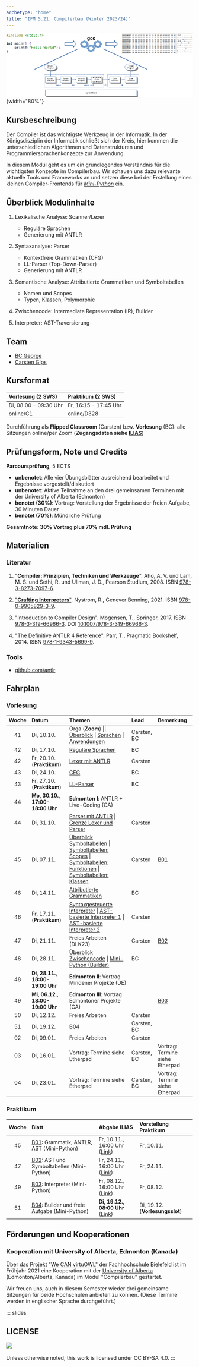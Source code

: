 ```yaml
---
archetype: "home"
title: "IFM 5.21: Compilerbau (Winter 2023/24)"
---
```



![](admin/images/architektur_cb.png){width="80%"}


## Kursbeschreibung

Der Compiler ist das wichtigste Werkzeug in der Informatik. In der Königsdisziplin der
Informatik schließt sich der Kreis, hier kommen die unterschiedlichen Algorithmen und
Datenstrukturen und Programmiersprachenkonzepte zur Anwendung.

In diesem Modul geht es um ein grundlegendes Verständnis für die wichtigsten Konzepte
im Compilerbau. Wir schauen uns dazu relevante aktuelle Tools und Frameworks an und
setzen diese bei der Erstellung eines kleinen Compiler-Frontends für [_Mini-Python_] ein.

[_Mini-Python_]: https://github.com/Compiler-CampusMinden/Mini-Python-Builder


## Überblick Modulinhalte

1.  Lexikalische Analyse: Scanner/Lexer
    *   Reguläre Sprachen
    *   Generierung mit ANTLR

2.  Syntaxanalyse: Parser
    *   Kontextfreie Grammatiken (CFG)
    *   LL-Parser (Top-Down-Parser)
    *   Generierung mit ANTLR

3.  Semantische Analyse: Attributierte Grammatiken und Symboltabellen
    *   Namen und Scopes
    *   Typen, Klassen, Polymorphie

4.  Zwischencode: Intermediate Representation (IR), Builder

5.  Interpreter: AST-Traversierung


## Team

*   [BC George](https://www.hsbi.de/minden/ueber-uns/personenverzeichnis/birgit-christina-george)
*   [Carsten Gips](https://www.hsbi.de/minden/ueber-uns/personenverzeichnis/carsten-gips)


## Kursformat

| Vorlesung (2 SWS)     | Praktikum (2 SWS)     |
|:----------------------|:----------------------|
| Di, 08:00 - 09:30 Uhr | Fr, 16:15 - 17:45 Uhr |
| online/C1             | online/D328           |

Durchführung als **Flipped Classroom** (Carsten) bzw. **Vorlesung** (BC):
alle Sitzungen online/per Zoom (**Zugangsdaten siehe [ILIAS]**)

[ILIAS]: https://www.hsbi.de/elearning/goto.php?target=crs_1091711&client_id=FH-Bielefeld

## Prüfungsform, Note und Credits

**Parcoursprüfung**, 5 ECTS

*   **unbenotet**: Alle vier Übungsblätter ausreichend bearbeitet und Ergebnisse vorgestellt/diskutiert
*   **unbenotet**: Aktive Teilnahme an den drei gemeinsamen Terminen mit der University of Alberta (Edmonton)
*   **benotet (30%)**: Vortrag: Vorstellung der Ergebnisse der freien Aufgabe, 30 Minuten Dauer
*   **benotet (70%)**: Mündliche Prüfung

**Gesamtnote: 30% Vortrag plus 70% mdl. Prüfung**


## Materialien

### Literatur

1.  "**Compiler: Prinzipien, Techniken und Werkzeuge**".
    Aho, A. V. und Lam, M. S. und Sethi, R. und Ullman, J. D., Pearson Studium, 2008.
    ISBN [978-3-8273-7097-6](https://fhb-bielefeld.digibib.net/openurl?isbn=978-3-8273-7097-6).

2.  ["**Crafting Interpreters**"](https://github.com/munificent/craftinginterpreters).
    Nystrom, R., Genever Benning, 2021.
    ISBN [978-0-9905829-3-9](https://fhb-bielefeld.digibib.net/openurl?isbn=978-0-9905829-3-9).

3.  "Introduction to Compiler Design".
    Mogensen, T., Springer, 2017.
    ISBN [978-3-319-66966-3](https://fhb-bielefeld.digibib.net/openurl?isbn=978-3-319-66966-3).
    DOI [10.1007/978-3-319-66966-3](https://doi.org/10.1007/978-3-319-66966-3).

4.  "The Definitive ANTLR 4 Reference".
    Parr, T., Pragmatic Bookshelf, 2014. ISBN [978-1-9343-5699-9](https://fhb-bielefeld.digibib.net/openurl?isbn=978-1-9343-5699-9).

### Tools

*   [github.com/antlr](https://github.com/antlr/antlr4)


## Fahrplan

### Vorlesung

| Woche | Datum                           | Themen                                                                                                              | Lead        | Bemerkung                       |
|:-----:|:--------------------------------|:--------------------------------------------------------------------------------------------------------------------|:------------|:--------------------------------|
|  41   | Di, 10.10.                      | Orga (**Zoom**) \|\| [Überblick] \| [Sprachen] \| [Anwendungen]                                                     | Carsten, BC |                                 |
|  42   | Di, 17.10.                      | [Reguläre Sprachen]                                                                                                 | BC          |                                 |
|  42   | Fr, 20.10. (**Praktikum**)      | [Lexer mit ANTLR]                                                                                                   | Carsten     |                                 |
|  43   | Di, 24.10.                      | [CFG]                                                                                                               | BC          |                                 |
|  43   | Fr, 27.10. (**Praktikum**)      | [LL-Parser]                                                                                                         | BC          |                                 |
|  44   | **Mo, 30.10., 17:00-18:00 Uhr** | **Edmonton I**: ANTLR + Live-Coding (CA)                                                                            |             |                                 |
|  44   | Di, 31.10.                      | [Parser mit ANTLR] \| [Grenze Lexer und Parser]                                                                     | Carsten     |                                 |
|  45   | Di, 07.11.                      | [Überblick Symboltabellen] \| [Symboltabellen: Scopes] \| [Symboltabellen: Funktionen] \| [Symboltabellen: Klassen] | Carsten     | [B01]                           |
|  46   | Di, 14.11.                      | [Attributierte Grammatiken]                                                                                         | BC          |                                 |
|  46   | Fr, 17.11. (**Praktikum**)      | [Syntaxgesteuerte Interpreter] \| [AST-basierte Interpreter 1] \| [AST-basierte Interpreter 2]                      | Carsten     |                                 |
|  47   | Di, 21.11.                      | Freies Arbeiten (DLK23)                                                                                             | Carsten     | [B02]                           |
|  48   | Di, 28.11.                      | [Überblick Zwischencode] \| [Mini-Python (Builder)]                                                                 | BC          |                                 |
|  48   | **Di, 28.11., 18:00-19:00 Uhr** | **Edmonton II**: Vortrag Mindener Projekte (DE)                                                                     |             |                                 |
|  49   | **Mi, 06.12., 18:00-19:00 Uhr** | **Edmonton III**: Vortrag Edmontoner Projekte (CA)                                                                  |             | [B03]                           |
|  50   | Di, 12.12.                      | Freies Arbeiten                                                                                                     | Carsten     |                                 |
|  51   | Di, 19.12.                      | [B04]                                                                                                               | Carsten, BC |                                 |
|  02   | Di, 09.01.                      | Freies Arbeiten                                                                                                     | Carsten     |                                 |
|  03   | Di, 16.01.                      | Vortrag: Termine siehe Etherpad                                                                                     | Carsten, BC | Vortrag: Termine siehe Etherpad |
|  04   | Di, 23.01.                      | Vortrag: Termine siehe Etherpad                                                                                     | Carsten, BC | Vortrag: Termine siehe Etherpad |

[Überblick]: lecture/intro/overview.md
[Sprachen]: lecture/intro/languages.md
[Anwendungen]: lecture/intro/applications.md

[Reguläre Sprachen]: lecture/frontend/lexing/regular.md
[Lexer mit ANTLR]: lecture/frontend/lexing/antlr-lexing.md

[CFG]: lecture/frontend/parsing/cfg.md
[LL-Parser]: lecture/frontend/parsing/ll-parser.md
[Parser mit ANTLR]: lecture/frontend/parsing/antlr-parsing.md
[Grenze Lexer und Parser]: lecture/frontend/parsing/finalwords.md

[Attributierte Grammatiken]: lecture/frontend/semantics/attribgrammars.md

[Überblick Symboltabellen]: lecture/frontend/semantics/symboltables/intro-symbtab.md
[Symboltabellen: Scopes]: lecture/frontend/semantics/symboltables/scopes.md
[Symboltabellen: Funktionen]: lecture/frontend/semantics/symboltables/functions.md
[Symboltabellen: Klassen]: lecture/frontend/semantics/symboltables/classes.md

[Überblick Zwischencode]: lecture/intermediate/intro-ir.md
[Mini-Python (Builder)]: lecture/backend/minipython-builder.md

[Syntaxgesteuerte Interpreter]: lecture/backend/interpretation/syntaxdriven.md
[AST-basierte Interpreter 1]: lecture/backend/interpretation/astdriven-part1.md
[AST-basierte Interpreter 2]: lecture/backend/interpretation/astdriven-part2.md

### Praktikum

| Woche | Blatt                                          | Abgabe ILIAS                                                                                                         | Vorstellung Praktikum           |
|:-----:|:-----------------------------------------------|:---------------------------------------------------------------------------------------------------------------------|:--------------------------------|
|  45   | [B01]: Grammatik, ANTLR, AST (Mini-Python)     | Fr, 10.11., 16:00 Uhr ([Link](https://www.hsbi.de/elearning/goto.php?target=exc_1258623&client_id=FH-Bielefeld))     | Fr, 10.11.                      |
|  47   | [B02]: AST und Symboltabellen (Mini-Python)    | Fr, 24.11., 16:00 Uhr ([Link](https://www.hsbi.de/elearning/goto.php?target=exc_1258623&client_id=FH-Bielefeld))     | Fr, 24.11.                      |
|  49   | [B03]: Interpreter (Mini-Python)               | Fr, 08.12., 16:00 Uhr ([Link](https://www.hsbi.de/elearning/goto.php?target=exc_1258623&client_id=FH-Bielefeld))     | Fr, 08.12.                      |
|  51   | [B04]: Builder und freie Aufgabe (Mini-Python) | **Di, 19.12., 08:00 Uhr** ([Link](https://www.hsbi.de/elearning/goto.php?target=exc_1258623&client_id=FH-Bielefeld)) | Di, 19.12. (**Vorlesungsslot**) |

[B01]: homework/sheet01.md
[B02]: homework/sheet02.md
[B03]: homework/sheet03.md
[B04]: homework/sheet04.md


## Förderungen und Kooperationen

### Kooperation mit University of Alberta, Edmonton (Kanada)

Über das Projekt ["We CAN virtuOWL"] der Fachhochschule Bielefeld ist im Frühjahr 2021 eine
Kooperation mit der [University of Alberta] (Edmonton/Alberta, Kanada) im Modul "Compilerbau"
gestartet.

Wir freuen uns, auch in diesem Semester wieder drei gemeinsame Sitzungen für beide
Hochschulen anbieten zu können. (Diese Termine werden in englischer Sprache durchgeführt.)

["We CAN virtuOWL"]: https://www.uni-bielefeld.de/international/profil/netzwerk/alberta-owl/we-can-virtuowl/
[University of Alberta]: https://www.hsbi.de/en/international-office/alberta-owl-cooperation







<!-- DO NOT REMOVE - THIS IS A LAST SLIDE TO INDICATE THE LICENSE AND POSSIBLE EXCEPTIONS (IMAGES, ...). -->
::: slides
## LICENSE
![](https://licensebuttons.net/l/by-sa/4.0/88x31.png)

Unless otherwise noted, this work is licensed under CC BY-SA 4.0.
:::
